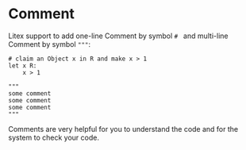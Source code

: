 # Comment

Litex support to add one-line Comment by symbol `# ` and multi-line Comment by symbol `"""`:

```litex
# claim an Object x in R and make x > 1
let x R:
    x > 1
```

```litex
"""
some comment
some comment
some comment
"""
```

Comments are very helpful for you to understand the code and for the system to check your code.